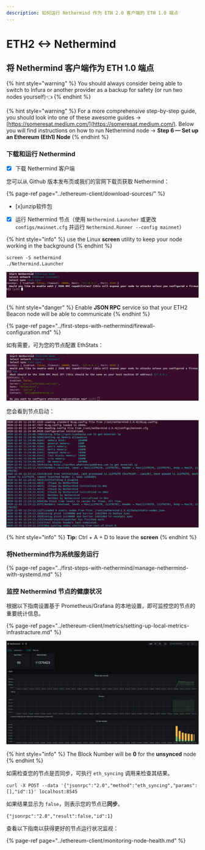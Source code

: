 ```yaml
---
description: 如何运行 Nethermind 作为 ETH 2.0 客户端的 ETH 1.0 端点
---
```


# ETH2 &lt;-&gt; Nethermind

## 将 Nethermind 客户端作为 ETH 1.0 端点

{% hint style="warning" %}
You should always consider being able to switch to Infura or another provider as a backup for safety \(or run two nodes yourself\)👈 
{% endhint %}

{% hint style="warning" %}
For a more comprehensive step-by-step guide, you should look into one of these awesome guides -&gt; [https://someresat.medium.com/](https://someresat.medium.com/). Below you will find instructions on how to run Nethermind node -&gt; **Step 6 — Set up an Ethereum \(Eth1\) Node**
{% endhint %}

### 下载和运行 Nethermind

* [x] 下载 Nethermind 客户端

您可以从 Github 版本发布页或我们的官网下载页获取 Nethermind：

{% page-ref page="../ethereum-client/download-sources/" %}

* [x]unzip软件包
* [x] 运行 Nethermind 节点（使用 `Nethermind.Launcher` 或更改 `configs/mainnet.cfg` 并运行 `Nethermind.Runner --config mainnet`）

{% hint style="info" %}
use the Linux **screen** utility to keep your node working in the background
{% endhint %}

```text
screen -S nethermind
./Nethermind.Launcher
```

![](../.gitbook/assets/image%20%2810%29%20%281%29%20%281%29%20%281%29.png)

{% hint style="danger" %}
Enable **JSON RPC** service so that your ETH2 Beacon node will be able to communicate
{% endhint %}

{% page-ref page="../first-steps-with-nethermind/firewall-configuration.md" %}

如有需要，可为您的节点配置 EthStats：

![](../.gitbook/assets/image%20%283%29.png)

您会看到节点启动：

![](../.gitbook/assets/image%20%281%29.png)

{% hint style="info" %}
**Tip:** Ctrl + A + D to leave the **screen**
{% endhint %}

### 将Nethermind作为系统服务运行

{% page-ref page="../first-steps-with-nethermind/manage-nethermind-with-systemd.md" %}

### 监控 Nethermind 节点的健康状况

根据以下指南设置基于 Prometheus/Grafana 的本地设置，即可监控您的节点的重要统计信息。

{% page-ref page="../ethereum-client/metrics/setting-up-local-metrics-infrastracture.md" %}

![](../.gitbook/assets/image.png)

{% hint style="info" %}
The Block Number will be **0** for the **unsynced** node
{% endhint %}

如需检查您的节点是否同步，可执行 `eth_syncing` 调用来检查其结果。

```text
curl -X POST --data '{"jsonrpc":"2.0","method":"eth_syncing","params":[],"id":1}' localhost:8545
```

如果结果显示为 `false`，则表示您的节点已**同步**。

```text
{"jsonrpc":"2.0","result":false,"id":1}
```

查看以下指南以获得更好的节点运行状况监视：

{% page-ref page="../ethereum-client/monitoring-node-health.md" %}

